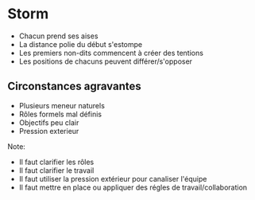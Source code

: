 # Storm
+ Chacun prend ses aises
+ La distance polie du début s'estompe
+ Les premiers non-dits commencent à créer des tentions
+ Les positions de chacuns peuvent différer/s'opposer


## Circonstances agravantes
+ Plusieurs meneur naturels
+ Rôles formels mal définis
+ Objectifs peu clair
+ Pression exterieur

Note:
+ Il faut clarifier les rôles
+ Il faut clarifier le travail
+ Il faut utiliser la pression extérieur pour canaliser l'équipe
+ Il faut mettre en place ou appliquer des régles de travail/collaboration
